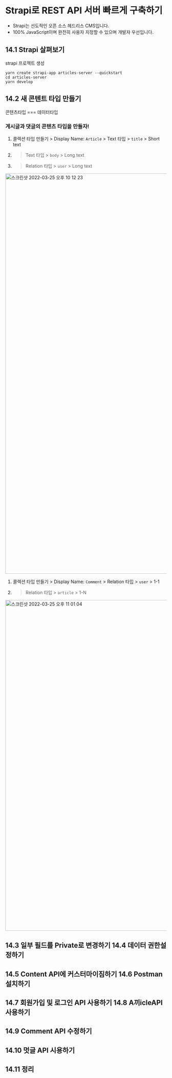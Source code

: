 # Strapi로 REST API 서버 빠르게 구축하기

- Strapi는 선도적인 오픈 소스 헤드리스 CMS입니다.
- 100% JavaScript이며 완전히 사용자 지정할 수 있으며 개발자 우선입니다.

## 14.1 Strapi 살펴보기

strapi 프로젝트 생성
```
yarn create strapi-app articles-server --quickstart
cd articles-server
yarn develop
```

## 14.2 새 콘텐트 타입 만들기

콘텐츠타입 === 데이터타입

### 게시글과 댓글의 콘텐츠 타입을 만들자!

1. 콜렉션 타입 만들기 > Display Name: `Article` > Text 타입 > `title` > Short text
2. > Text 타입 > `body` > Long text
3. > Relation 타입 > `user` > Long text

<img width="1250" alt="스크린샷 2022-03-25 오후 10 12 23" src="https://user-images.githubusercontent.com/25737303/160127191-a7ac3534-0027-4387-9ad9-110860d63ef5.png">

1. 콜렉션 타입 만들기 > Display Name: `Comment` > Relation 타입 > `user` > 1-1
2. > Relation 타입 > `article` > 1-N

<img width="1033" alt="스크린샷 2022-03-25 오후 11 01 04" src="https://user-images.githubusercontent.com/25737303/160135326-08df4075-ec50-456c-adaa-fb872995e485.png">

## 14.3 일부 필드를 Private로 변경하기 14.4 데이터 권한설정하기

## 14.5 Content API에 커스터마이짐하기 14.6 Postman 설치하기

## 14.7 회원가입 및 로그인 API 사용하기 14.8 A끼icleAPI 사용하기

## 14.9 Comment API 수정하기

## 14.10 멋글 API 시용하기

## 14.11 정리

